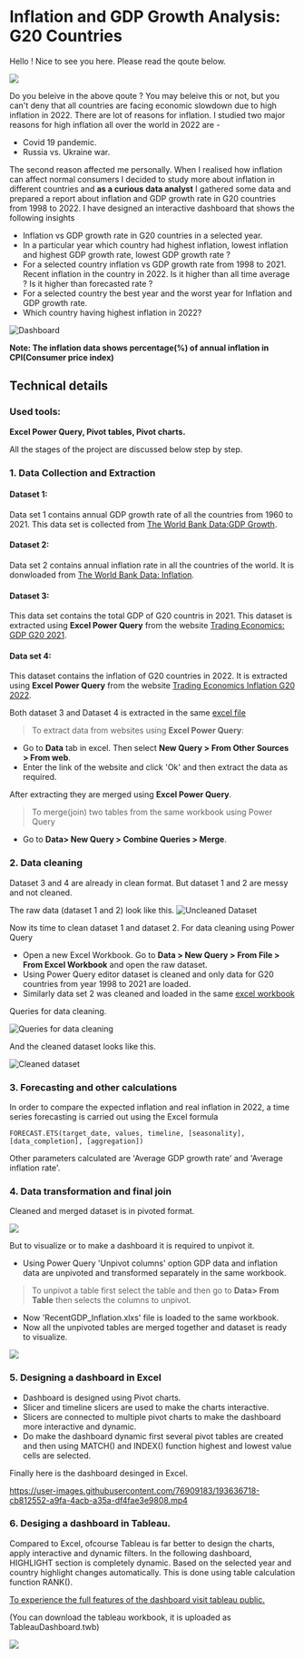 # Inflation and GDP Growth Analysis: G20 Countries
Hello ! Nice to see you here. Please read the qoute below.

![](extraimagefiles/inflation2.jpg)

Do you beleive in the above qoute ? You may beleive this or not, but you can't deny that all countries are facing economic slowdown due to high inflation in 2022. There are lot of reasons for inflation. I studied two major reasons for high inflation all over the world in 2022 are - 
- Covid 19 pandemic.
- Russia vs. Ukraine war.

The second reason affected me personally. When I realised how inflation can affect normal consumers I decided to study more about inflation in different countries and  **as a curious data analyst** I gathered some data and prepared a report about inflation and GDP growth rate in G20 countries from 1998 to 2022. I have designed an interactive dashboard that shows the following insights
- Inflation vs GDP growth rate in G20 countries in a selected year.
- In a particular year which country had highest inflation, lowest inflation and highest GDP growth rate, lowest GDP growth rate ?
- For a selected country inflation vs GDP growth rate from 1998 to 2021. Recent inflation in the country in 2022. Is it higher than all time average ? Is it higher than forecasted rate ? 
- For a selected country the best year and the worst year for Inflation and GDP growth rate.
- Which country having highest inflation in 2022? 

![Dashboard](extraimagefiles/Dashboard.png)

**Note: The inflation data shows percentage(%) of annual inflation in CPI(Consumer price index)**

## Technical details
### Used tools:
**Excel Power Query, Pivot tables, Pivot charts.**

All the stages of the project are discussed below step by step.
### 1. Data Collection and Extraction
#### Dataset 1: 
Data set 1 contains annual GDP growth rate of all the countries from 1960 to 2021. This data set is collected from [The World Bank Data:GDP Growth](https://data.worldbank.org/indicator/NY.GDP.MKTP.KD.ZG).

#### Dataset 2:
Data set 2 contains annual inflation rate in all the countries of the world. It is donwloaded from [The World Bank Data: Inflation](https://data.worldbank.org/indicator/FP.CPI.TOTL.ZG).

#### Dataset 3: 
This data set contains the total GDP of G20 countris in 2021. This dataset is extracted using **Excel Power Query** from the website [Trading Economics: GDP G20 2021](https://tradingeconomics.com/country-list/gdp?continent=g20).

#### Data set 4:
This dataset contains the inflation of G20 countries in 2022. It is extracted using **Excel Power Query** from the website [Trading Economics Inflation G20 2022](https://tradingeconomics.com/country-list/inflation-rate?continent=g20).

Both dataset 3 and Dataset 4 is extracted in the same [excel file](https://github.com/shakhscode/Inflation_Report-1993-2022/blob/main/GDPandRecent.xlsx)


> To extract data from websites using **Excel Power Query**:
- Go to **Data** tab in excel. Then select **New Query > From Other Sources > From web**.
- Enter the link of the website and click 'Ok' and then extract the data as required.

After extracting they are merged using **Excel Power Query**.
> To merge(join) two tables from the same workbook using Power Query 
- Go to **Data> New Query > Combine Queries > Merge**.

### 2. Data cleaning 
Dataset 3 and 4 are already in clean format. But dataset 1 and 2 are messy and not cleaned.

The raw data (dataset 1 and 2) look like this.
![Uncleaned Dataset](extraimagefiles/uncleanedData.png)

Now its time to clean dataset 1 and dataset 2. For data cleaning using Power Query
- Open a new Excel Workbook. Go to **Data > New Query > From File > From Excel Workbook** and open the raw dataset.
- Using Power Query editor dataset is cleaned and only data for G20 countries from year 1998 to 2021 are loaded.
- Similarly data set 2 was cleaned and loaded in the same [excel workbook](https://github.com/shakhscode/Inflation_Report-1993-2022/blob/main/cleanedForecastedUnpivotedFinalData.xlsx)

Queries for data cleaning.

![Queries for data cleaning](extraimagefiles/datacleaningsteps.png)

And the cleaned dataset looks like this.

![Cleaned dataset](extraimagefiles/cleanedData.png)

### 3. Forecasting and other calculations
In order to compare the expected inflation and real inflation in 2022, a time series forecasting is carried out using the Excel formula
```
FORECAST.ETS(target_date, values, timeline, [seasonality], [data_completion], [aggregation])
```
Other parameters calculated are 'Average GDP growth rate' and 'Average inflation rate'. 

### 4. Data transformation and final join
Cleaned and merged dataset is in pivoted format.

![](extraimagefiles/cleanedData.png)

But to visualize or to make a dashboard it is required to unpivot it.

- Using Power Query 'Unpivot columns' option GDP data and inflation data are unpivoted and transformed separately in the same workbook.
> To unpivot a table first select the table and then go to **Data> From Table** then selects the columns to unpivot.
- Now 'RecentGDP_Inflation.xlxs' file is  loaded to the same workbook. 
- Now all the unpivoted tables are merged together and  dataset is ready to visualize.

![](formattedData.png)

### 5. Designing a  dashboard in Excel
- Dashboard is designed using Pivot charts. 
- Slicer and timeline slicers are used to make the charts interactive.
- Slicers are connected to multiple pivot charts to make the dashboard more interactive and dynamic.
- Do make the dashboard dynamic first several pivot tables are created and then using MATCH() and INDEX() function highest and lowest value cells are selected.

Finally here is the dashboard desinged in Excel.




https://user-images.githubusercontent.com/76909183/193636718-cb812552-a9fa-4acb-a35a-df4fae3e9808.mp4

### 6. Desiging a dashboard in Tableau.
Compared to Excel, ofcourse Tableau is far better to design the charts, apply interactive and dynamic filters.
In the following dashboard, HIGHLIGHT section is completely dynamic. Based on the selected year and country highlight changes automatically. This is done using table calculation function RANK().

[To experience the full features of the dashboard visit tableau public.](https://public.tableau.com/app/profile/shahrukh.sultan/viz/InflationandGDPGrowthAnalysis/Dashboard1)

(You can download the tableau workbook, it is uploaded as TableauDashboard.twb)

![](extraimagefiles/DashboardInTableau.png)




